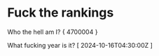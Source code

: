# Fuck the rankings

Who the hell am I?
{ 4700004 }

What fucking year is it?
[ 2024-10-16T04:30:00Z ]
